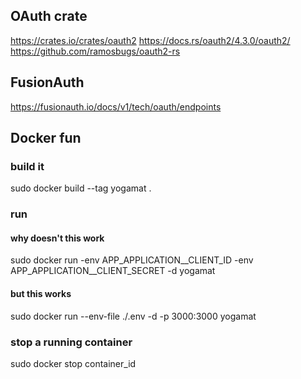 ## OAuth crate
https://crates.io/crates/oauth2
https://docs.rs/oauth2/4.3.0/oauth2/
https://github.com/ramosbugs/oauth2-rs

## FusionAuth
https://fusionauth.io/docs/v1/tech/oauth/endpoints

## Docker fun
### build it
sudo docker build --tag yogamat . 
### run
#### why doesn't this work
sudo docker run -env APP_APPLICATION__CLIENT_ID -env APP_APPLICATION__CLIENT_SECRET -d yogamat
#### but this works
sudo docker run --env-file ./.env -d -p 3000:3000 yogamat
### stop a running container
sudo docker stop container_id
